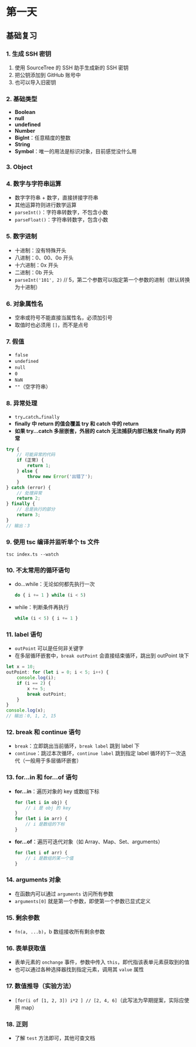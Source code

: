 # 第一天

## 基础复习

### 1. 生成 SSH 密钥
1. 使用 SourceTree 的 SSH 助手生成新的 SSH 密钥
2. 把公钥添加到 GitHub 账号中
3. 也可以导入旧密钥

### 2. 基础类型
- **Boolean**
- **null**
- **undefined**
- **Number**
- **BigInt**：任意精度的整数
- **String**
- **Symbol**：唯一的用法是标识对象，目前感觉没什么用

### 3. Object

### 4. 数字与字符串运算
- 数字字符串 + 数字，直接拼接字符串
- 其他运算符则进行数学运算
- `parseInt()`：字符串转数字，不包含小数
- `parseFloat()`：字符串转数字，包含小数

### 5. 数字进制
- 十进制：没有特殊开头
- 八进制：0、00、0o 开头
- 十六进制：0x 开头
- 二进制：0b 开头
- `parseInt('101', 2)` // 5，第二个参数可以指定第一个参数的进制（默认转换为十进制）

### 6. 对象属性名
- 空串或符号不能直接当属性名，必须加引号
- 取值时也必须用 `[]`，而不是点号

### 7. 假值
- `false`
- `undefined`
- `null`
- `0`
- `NaN`
- `""`（空字符串）

### 8. 异常处理
- `try…catch…finally`
- **finally 中 return 的值会覆盖 try 和 catch 中的 return**
- **如果 try...catch 多层嵌套，外层的 catch 无法捕获内部已触发 finally 的异常**

```javascript
try {
    // 可能异常的代码
    if (正常) {
        return 1;
    } else {
        throw new Error('出错了');
    }
} catch (error) {
    // 处理异常
    return 2;
} finally {
    // 总是执行的部分
    return 3;
}
// 输出：3
```

### 9. 使用 tsc 编译并监听单个 ts 文件
```shell
tsc index.ts --watch
```

### 10. 不太常用的循环语句
- do...while：无论如何都先执行一次
  ```javascript
  do { i += 1 } while (i < 5)
  ```
- while：判断条件再执行
  ```javascript
  while (i < 5) { i += 1 }
  ```

### 11. label 语句
- `outPoint` 可以是任何非关键字
- 在多层循环嵌套中，`break outPoint` 会直接结束循环，跳出到 outPoint 块下

```javascript
let x = 10;
outPoint: for (let i = 0; i < 5; i++) {
    console.log(i);
    if (i == 2) {
        x += 5;
        break outPoint;
    }
}
console.log(x); 
// 输出：0, 1, 2, 15
```

### 12. break 和 continue 语句
- `break`：立即跳出当前循环，`break label` 跳到 label 下
- `continue`：跳过本次循环，`continue label` 跳到指定 label 循环的下一次迭代（一般用于多层循环嵌套）

### 13. for...in 和 for...of 语句

- **for...in**：遍历对象的 key 或数组下标
  ```javascript
  for (let i in obj) {
      // i 是 obj 的 key
  }
  for (let i in arr) {
      // i 是数组的下标
  }
  ```
- **for...of**：遍历可迭代对象（如 Array、Map、Set、arguments）
  ```javascript
  for (let i of arr) {
      // i 是数组的某一个值
  }
  ```

### 14. arguments 对象
- 在函数内可以通过 `arguments` 访问所有参数
- `arguments[0]` 就是第一个参数，即使第一个参数已显式定义

### 15. 剩余参数
- `fn(a, ...b)`，b 数组接收所有剩余参数

### 16. 表单获取值
- 表单元素的 `onchange` 事件，参数中传入 `this`，即代指该表单元素获取到的值
- 也可以通过各种选择器找到指定元素，调用其 `value` 属性

### 17. 数值推导（实验方法）
- `[for(i of [1, 2, 3]) i*2 ] // [2, 4, 6]`（此写法为早期提案，实际应使用 map）

### 18. 正则
- 了解 `test` 方法即可，其他可查文档